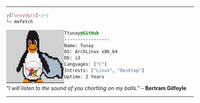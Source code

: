 <hr>

```css
┌[Tunay@git]-(~)
└> mefetch
```
 

<div style="display:block;text-align:left"><img align="left" src="LINUX_S.png" border="0" style="width:156px;">
  
  ```css
  Ttunay@GitHub
  -----------------
  Name: Tunay
  OS: ArchLinux x86_64
  DE: i3
  Languages: ["C"]
  Intrests: ["Linux", "Desktop"]  
  Uptime: 2 Years
  ```
</div>



<i>"I will listen to the sound of you chortling on my balls."</i>
                                  – <b>Bertram Gilfoyle</b>
<hr>
